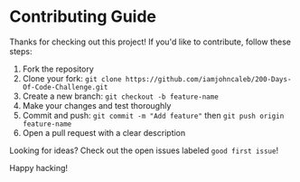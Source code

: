 # Contributing Guide

Thanks for checking out this project! If you'd like to contribute, follow these steps:

1. Fork the repository
2. Clone your fork: `git clone https://github.com/iamjohncaleb/200-Days-Of-Code-Challenge.git`
3. Create a new branch: `git checkout -b feature-name`
4. Make your changes and test thoroughly
5. Commit and push: `git commit -m "Add feature"` then `git push origin feature-name`
6. Open a pull request with a clear description

Looking for ideas? Check out the open issues labeled `good first issue`!

Happy hacking!

